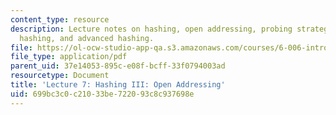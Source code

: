 ```yaml
---
content_type: resource
description: Lecture notes on hashing, open addressing, probing strategies, uniform
  hashing, and advanced hashing.
file: https://ol-ocw-studio-app-qa.s3.amazonaws.com/courses/6-006-introduction-to-algorithms-spring-2008/699bc3c0c21033be722093c8c937698e_lec7.pdf
file_type: application/pdf
parent_uid: 37e14053-895c-e08f-bcff-33f0794003ad
resourcetype: Document
title: 'Lecture 7: Hashing III: Open Addressing'
uid: 699bc3c0-c210-33be-7220-93c8c937698e
---
```

